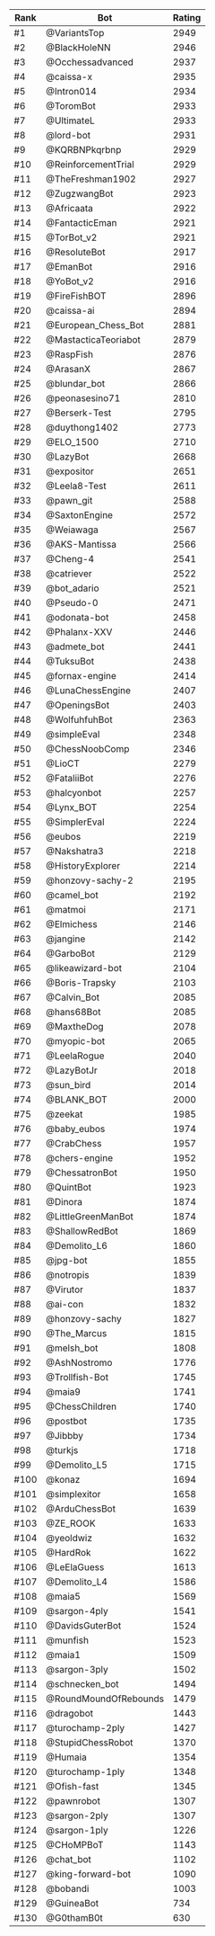 Rank|Bot|Rating
---|---|---
#1|@VariantsTop|2949
#2|@BlackHoleNN|2946
#3|@Occhessadvanced|2937
#4|@caissa-x|2935
#5|@Intron014|2934
#6|@ToromBot|2933
#7|@UltimateL|2933
#8|@lord-bot|2931
#9|@KQRBNPkqrbnp|2929
#10|@ReinforcementTrial|2929
#11|@TheFreshman1902|2927
#12|@ZugzwangBot|2923
#13|@Africaata|2922
#14|@FantacticEman|2921
#15|@TorBot_v2|2921
#16|@ResoluteBot|2917
#17|@EmanBot|2916
#18|@YoBot_v2|2916
#19|@FireFishBOT|2896
#20|@caissa-ai|2894
#21|@European_Chess_Bot|2881
#22|@MastacticaTeoriabot|2879
#23|@RaspFish|2876
#24|@ArasanX|2867
#25|@blundar_bot|2866
#26|@peonasesino71|2810
#27|@Berserk-Test|2795
#28|@duythong1402|2773
#29|@ELO_1500|2710
#30|@LazyBot|2668
#31|@expositor|2651
#32|@Leela8-Test|2611
#33|@pawn_git|2588
#34|@SaxtonEngine|2572
#35|@Weiawaga|2567
#36|@AKS-Mantissa|2566
#37|@Cheng-4|2541
#38|@catriever|2522
#39|@bot_adario|2521
#40|@Pseudo-0|2471
#41|@odonata-bot|2458
#42|@Phalanx-XXV|2446
#43|@admete_bot|2441
#44|@TuksuBot|2438
#45|@fornax-engine|2414
#46|@LunaChessEngine|2407
#47|@OpeningsBot|2403
#48|@WolfuhfuhBot|2363
#49|@simpleEval|2348
#50|@ChessNoobComp|2346
#51|@LioCT|2279
#52|@FataliiBot|2276
#53|@halcyonbot|2257
#54|@Lynx_BOT|2254
#55|@SimplerEval|2224
#56|@eubos|2219
#57|@Nakshatra3|2218
#58|@HistoryExplorer|2214
#59|@honzovy-sachy-2|2195
#60|@camel_bot|2192
#61|@matmoi|2171
#62|@Elmichess|2146
#63|@jangine|2142
#64|@GarboBot|2129
#65|@likeawizard-bot|2104
#66|@Boris-Trapsky|2103
#67|@Calvin_Bot|2085
#68|@hans68Bot|2085
#69|@MaxtheDog|2078
#70|@myopic-bot|2065
#71|@LeelaRogue|2040
#72|@LazyBotJr|2018
#73|@sun_bird|2014
#74|@BLANK_BOT|2000
#75|@zeekat|1985
#76|@baby_eubos|1974
#77|@CrabChess|1957
#78|@chers-engine|1952
#79|@ChessatronBot|1950
#80|@QuintBot|1923
#81|@Dinora|1874
#82|@LittleGreenManBot|1874
#83|@ShallowRedBot|1869
#84|@Demolito_L6|1860
#85|@jpg-bot|1855
#86|@notropis|1839
#87|@Virutor|1837
#88|@ai-con|1832
#89|@honzovy-sachy|1827
#90|@The_Marcus|1815
#91|@melsh_bot|1808
#92|@AshNostromo|1776
#93|@Trollfish-Bot|1745
#94|@maia9|1741
#95|@ChessChildren|1740
#96|@postbot|1735
#97|@Jibbby|1734
#98|@turkjs|1718
#99|@Demolito_L5|1715
#100|@konaz|1694
#101|@simplexitor|1658
#102|@ArduChessBot|1639
#103|@ZE_ROOK|1633
#104|@yeoldwiz|1632
#105|@HardRok|1622
#106|@LeElaGuess|1613
#107|@Demolito_L4|1586
#108|@maia5|1569
#109|@sargon-4ply|1541
#110|@DavidsGuterBot|1524
#111|@munfish|1523
#112|@maia1|1509
#113|@sargon-3ply|1502
#114|@schnecken_bot|1494
#115|@RoundMoundOfRebounds|1479
#116|@dragobot|1443
#117|@turochamp-2ply|1427
#118|@StupidChessRobot|1370
#119|@Humaia|1354
#120|@turochamp-1ply|1348
#121|@Ofish-fast|1345
#122|@pawnrobot|1307
#123|@sargon-2ply|1307
#124|@sargon-1ply|1226
#125|@CHoMPBoT|1143
#126|@chat_bot|1102
#127|@king-forward-bot|1090
#128|@bobandi|1003
#129|@GuineaBot|734
#130|@G0thamB0t|630
